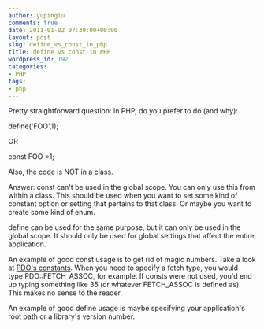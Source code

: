 ```yaml
---
author: yupinglu
comments: true
date: 2011-01-02 07:39:00+00:00
layout: post
slug: define_vs_const_in_php
title: define vs const in PHP
wordpress_id: 192
categories:
- PHP
tags:
- php
---
```


Pretty straightforward question: In PHP, do you prefer to do (and why):

define('FOO',1);

OR

const FOO =1;

Also, the code is NOT in a class.

Answer: const can't be used in the global scope. You can only use this from within a class. This should be used when you want to set some kind of constant option or setting that pertains to that class. Or maybe you want to create some kind of enum.

define can be used for the same purpose, but it can only be used in the global scope. It should only be used for global settings that affect the entire application.

An example of good const usage is to get rid of magic numbers. Take a look at [PDO's constants](http://www.php.net/manual/en/pdo.constants.php). When you need to specify a fetch type, you would type PDO::FETCH_ASSOC, for example. If consts were not used, you'd end up typing something like 35 (or whatever FETCH_ASSOC is defined as). This makes no sense to the reader.

An example of good define usage is maybe specifying your application's root path or a library's version number.
